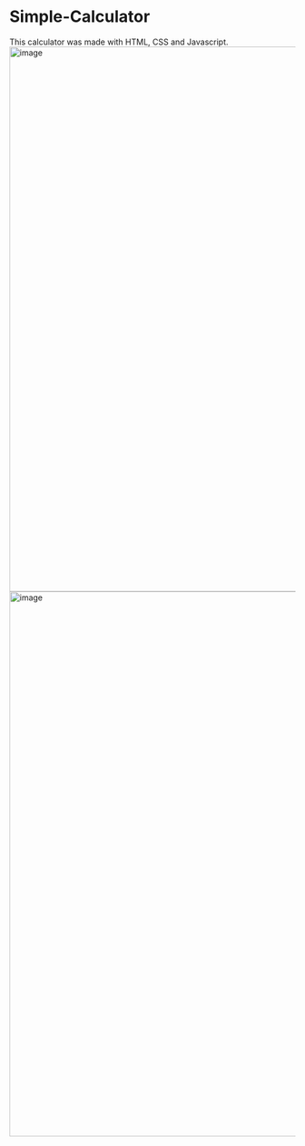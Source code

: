 # Simple-Calculator
This calculator was made with HTML, CSS and Javascript. 
<img width="960" alt="image" src="https://user-images.githubusercontent.com/112285076/215835800-fb661b0f-7e19-4ce2-8c9d-db3d3267c108.png">
<img width="960" alt="image" src="https://user-images.githubusercontent.com/112285076/215835960-41e1da3b-4689-48b3-8645-20ae3654fe0f.png">
